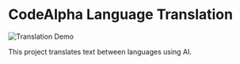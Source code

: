 # CodeAlpha Language Translation

![Translation Demo](images/capture_20250720211940684.bmp)

This project translates text between languages using AI.

